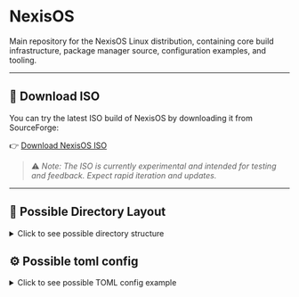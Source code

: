 # NexisOS
Main repository for the NexisOS Linux distribution, containing core build infrastructure, package manager source, configuration examples, and tooling.

---

## 🔽 Download ISO

You can try the latest ISO build of NexisOS by downloading it from SourceForge:

👉 [Download NexisOS ISO](https://sourceforge.net/projects/nexisos/files/latest/download)

> ⚠️ *Note: The ISO is currently experimental and intended for testing and feedback. Expect rapid iteration and updates.*

---

## 📁 Possible Directory Layout

<details>
<summary>Click to see possible directory structure</summary>

```text
NexisOS/
├── buildroot/                  # Official Buildroot source tree (cloned)
│   ├── package/                # Buildroot packages (includes dialog)
│   │   ├── dialog/             # dialog package directory
│   │   │   ├── Config.in       # Buildroot package config for dialog
│   │   │   ├── dialog.mk       # Buildroot package Makefile for dialog
│   │   │   └── ...             # Other package files (patches, etc.)
│   │   ├── busybox/
│   │   ├── ...
│   ├── configs/                # Buildroot configuration files (.config, defconfigs)
│   ├── output/                 # Build output files (ISO, rootfs, kernel, etc.)
│   ├── board/                  # Board support packages (optional)
│   └── ...                     # Other Buildroot files and directories
│
├── board/<your_board>/         # Board-specific files and overlays
│   └── rootfs_overlay/         # Files to include in root filesystem
│       ├── usr/bin/install.sh  # Installer script (uses dialog)
│       └── etc/systemd/system/ # Optional systemd service files
│
├── scripts/                    # Development scripts (e.g. install.sh using dialog)
│
├── package_manager/            # Custom package manager source code
│   ├── Cargo.toml              # Rust project manifest
│   └── src/                    # Rust source files
│       ├── cli.rs
│       ├── config.rs
│       ├── main.rs
│       ├── manifest.rs
│       ├── packages.rs
│       ├── rollback.rs
│       ├── store.rs
│       ├── types.rs
│       └── util.rs
│
├── configs/                    # Custom Buildroot defconfig files
│
├── README.md
├── LICENSE
└── .gitignore
```

</details>

##  ⚙️ Possible toml config

<details>
<summary>Click to see possible TOML config example</summary>

```toml
[system]
hostname = "myhost"
timezone = "UTC"
version = "0.1.0"               # System release version
kernel = "linux-6.9.2"          # Kernel version or build target (from package repo or tarball)
kernel_source = "https://cdn.kernel.org/pub/linux/kernel/v6.x/linux-6.9.2.tar.xz"
kernel_config = "configs/kernel-default.config"  # Optional path to a custom .config

[users.root]
password_hash = "..."  # SHA512 crypt

[includes]
paths = [
  "packages/hardware.toml",
  "packages/editors.toml",
  "packages/devtools.toml"
]

[[packages]]
name = "vim"
version = "9.0"
prebuilt = "https://cdn.mydistro.org/vim-9.0-x86_64.tar.gz"
context_file = "contexts/vim.cil"

[[packages]]
name = "libpng"
version = "1.6.40"
source = "https://download.sourceforge.net/libpng/libpng-1.6.40.tar.gz"
hash = "sha256:abc123..."
build_system = "configure"
build_flags = ["--enable-static"]
dependencies = ["zlib"]
# build_profile removed; inferred automatically

[config_files.suricata]
path = "/etc/suricata/suricata.yaml"
source = "templates/suricata.yaml.tpl"
owner = "root"
group = "root"
mode = "0640"
variables = { rule_path = "/var/lib/suricata/rules", detect_threads = 4 }

[config_files.ansible]
path = "/etc/ansible/ansible.cfg"
source = "templates/ansible.cfg.tpl"
owner = "root"
group = "root"
mode = "0644"
variables = { inventory = "/etc/ansible/hosts" }

[config_files.clamav]
path = "/etc/clamav/clamd.conf"
source = "templates/clamd.conf.tpl"
owner = "clamav"
group = "clamav"
mode = "0640"
variables = { database_dir = "/var/lib/clamav" }

[dinit_services.network]
name = "network"
type = "scripted"
command = "/etc/dinit.d/network.sh"
depends = []
start_timeout = 20

[dinit_services.sshd]
name = "sshd"
type = "process"
command = "/usr/sbin/sshd"
depends = ["network"]
working_directory = "/"
log_file = "/var/log/sshd.log"
restart = "true"
```

</details>
